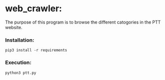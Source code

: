 # web_crawler:
The purpose of this program is to browse the different catogories in the PTT website.

### Installation:
```
pip3 install -r requirements
```

### Execution:
```
python3 ptt.py
```
